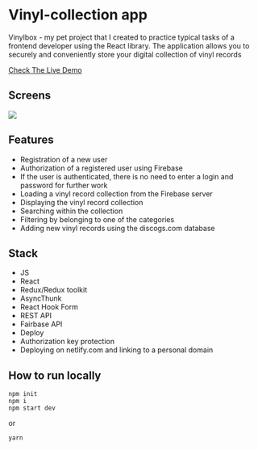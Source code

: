 # Vinyl-collection app

Vinylbox - my pet project that I created to practice typical tasks of a frontend developer using the React library. The application allows you to securely and conveniently store your digital collection of vinyl records

[Check The Live Demo](https://www.vinylbox.burakov.pro)

## Screens
![](http://url/to/img.png)

## Features

- Registration of a new user
- Authorization of a registered user using Firebase
- If the user is authenticated, there is no need to enter a login and password for further work
- Loading a vinyl record collection from the Firebase server
- Displaying the vinyl record collection
- Searching within the collection
- Filtering by belonging to one of the categories
- Adding new vinyl records using the discogs.com database

## Stack
- JS
- React
- Redux/Redux toolkit
- AsyncThunk
- React Hook Form
- REST API
- Fairbase API
- Deploy
- Authorization key protection
- Deploying on netlify.com and linking to a personal domain

## How to run locally

```
npm init
npm i
npm start dev
```
or
```
yarn
```
